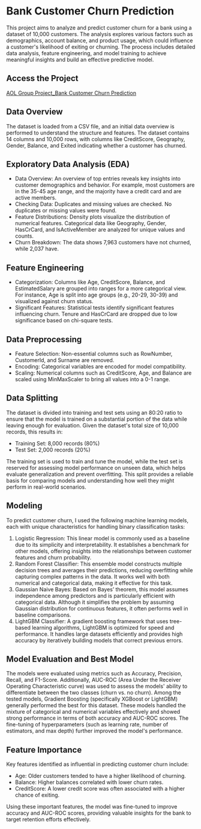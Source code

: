# Bank Customer Churn Prediction
This project aims to analyze and predict customer churn for a bank using a dataset of 10,000 customers. 
The analysis explores various factors such as demographics, account balance, and product usage, which could influence a customer's likelihood of exiting or churning. 
The process includes detailed data analysis, feature engineering, and model training to achieve meaningful insights and build an effective predictive model.

## Access the Project
[AOL Group Project_Bank Customer Churn Prediction](https://colab.research.google.com/drive/1bIGYUd34rnkq_DKvwre6-lN_kZXs7rBQ?usp=sharing)

## Data Overview
The dataset is loaded from a CSV file, and an initial data overview is performed to understand the structure and features. The dataset contains 14 columns and 10,000 rows, with columns like CreditScore, Geography, Gender, Balance, and Exited indicating whether a customer has churned.

## Exploratory Data Analysis (EDA)
- Data Overview: An overview of top entries reveals key insights into customer demographics and behavior. For example, most customers are in the 35-45 age range, and the majority have a credit card and are active members.
- Checking Data: Duplicates and missing values are checked. No duplicates or missing values were found.
- Feature Distributions: Density plots visualize the distribution of numerical features. Categorical data like Geography, Gender, HasCrCard, and IsActiveMember are analyzed for unique values and counts.
- Churn Breakdown: The data shows 7,963 customers have not churned, while 2,037 have.
    
## Feature Engineering
- Categorization: Columns like Age, CreditScore, Balance, and EstimatedSalary are grouped into ranges for a more categorical view. For instance, Age is split into age groups (e.g., 20-29, 30-39) and visualized against churn status.
- Significant Features: Statistical tests identify significant features influencing churn. Tenure and HasCrCard are dropped due to low significance based on chi-square tests.
  
## Data Preprocessing
- Feature Selection: Non-essential columns such as RowNumber, CustomerId, and Surname are removed.
- Encoding: Categorical variables are encoded for model compatibility.
- Scaling: Numerical columns such as CreditScore, Age, and Balance are scaled using MinMaxScaler to bring all values into a 0-1 range.

## Data Splitting
The dataset is divided into training and test sets using an 80:20 ratio to ensure that the model is trained on a substantial portion of the data while leaving enough for evaluation. Given the dataset's total size of 10,000 records, this results in:
- Training Set: 8,000 records (80%)
- Test Set: 2,000 records (20%)

The training set is used to train and tune the model, while the test set is reserved for assessing model performance on unseen data, which helps evaluate generalization and prevent overfitting. 
This split provides a reliable basis for comparing models and understanding how well they might perform in real-world scenarios.

## Modeling 
To predict customer churn, I used the following machine learning models, each with unique characteristics for handling binary classification tasks:
1. Logistic Regression: This linear model is commonly used as a baseline due to its simplicity and interpretability. It establishes a benchmark for other models, offering insights into the relationships between customer features and churn probability.
2. Random Forest Classifier: This ensemble model constructs multiple decision trees and averages their predictions, reducing overfitting while capturing complex patterns in the data. It works well with both numerical and categorical data, making it effective for this task.
3. Gaussian Naive Bayes: Based on Bayes’ theorem, this model assumes independence among predictors and is particularly efficient with categorical data. Although it simplifies the problem by assuming Gaussian distribution for continuous features, it often performs well in baseline comparisons.
4. LightGBM Classifier: A gradient boosting framework that uses tree-based learning algorithms, LightGBM is optimized for speed and performance. It handles large datasets efficiently and provides high accuracy by iteratively building models that correct previous errors.

## Model Evaluation and Best Model
The models were evaluated using metrics such as Accuracy, Precision, Recall, and F1-Score. 
Additionally, AUC-ROC (Area Under the Receiver Operating Characteristic curve) was used to assess the models' ability to differentiate between the two classes (churn vs. no churn).
Among the tested models, Gradient Boosting (specifically XGBoost or LightGBM) generally performed the best for this dataset. 
These models handled the mixture of categorical and numerical variables effectively and showed strong performance in terms of both accuracy and AUC-ROC scores. 
The fine-tuning of hyperparameters (such as learning rate, number of estimators, and max depth) further improved the model's performance.

## Feature Importance
Key features identified as influential in predicting customer churn include:
- Age: Older customers tended to have a higher likelihood of churning.
- Balance: Higher balances correlated with lower churn rates.
- CreditScore: A lower credit score was often associated with a higher chance of exiting.

Using these important features, the model was fine-tuned to improve accuracy and AUC-ROC scores, providing valuable insights for the bank to target retention efforts effectively.
